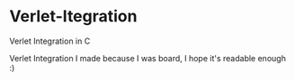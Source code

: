 # Verlet-Itegration
Verlet Integration in C

Verlet Integration I made because I was board, I hope it's readable enough :)
